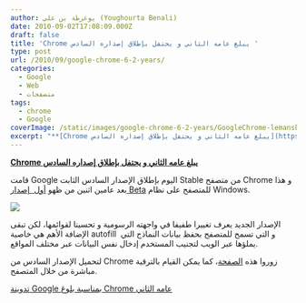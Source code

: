```yaml
---
author: يوغرطة بن علي (Youghourta Benali)
date: 2010-09-02T17:08:09.000Z
draft: false
title: 'Chrome يبلغ عامه الثاني و يحتفل بإطلاق إصداره السادس '
type: post
url: /2010/09/google-chrome-6-2-years/
categories:
  - Google
  - Web
  - متصفحات
tags:
  - chrome
  - Google
coverImage: /static/images/google-chrome-6-2-years/GoogleChrome-lemanski_highres.png
excerpt: "**[Chrome يبلغ عامه الثاني و يحتفل بإطلاق إصداره السادس](https://www.it-scoop.com/2010/09/google-chrome-6-2-years/)**\n\nقامت Google اليوم بإطلاق الإصدار السادس الثابت Stable من متصفح Chrome و هذا بعد عامين اثنين من ظهو [أول \_إصدار Beta](http://googleblog.blogspot.com/2008/09/fresh-take-on-browser.html) للمتصفح على نظام Windows.\n\n\n\nالإصدار الجديد يعرف تغييرا طفيفا في واجهته الرسومية"
---
```

**[Chrome يبلغ عامه الثاني و يحتفل بإطلاق إصداره السادس](https://www.it-scoop.com/2010/09/google-chrome-6-2-years/)**

قامت Google اليوم بإطلاق الإصدار السادس الثابت Stable من متصفح Chrome و هذا بعد عامين اثنين من ظهو [أول  إصدار Beta](http://googleblog.blogspot.com/2008/09/fresh-take-on-browser.html) للمتصفح على نظام Windows.

![](/static/images/google-chrome-6-2-years/GoogleChrome-lemanski_highres.png)

الإصدار الجديد يعرف تغييرا طفيفا في واجهته الرسومية و تحسينا لقوائمها، لكن تبقى الإضافة الأهم هي خاصية autofill  و التي تسمح للمتصفح بحفظ بيانات النماذج التي يملؤها عبر الويب لتجنيب المستخدم إدخال نفس البيانات عبر مختلف المواقع.

لتحميل الإصدار السادس من Chrome زوروا هذه [الصفحة](http://www.google.com/chrome)، كما يمكن القيام بالترقية مباشرة من خلال المتصفح.

[تدوينة Google بمناسبة بلوغ Chrome عامه الثاني](http://chrome.blogspot.com/2010/09/back-to-future-two-years-of-google.html)
